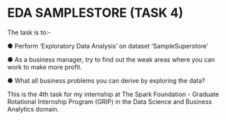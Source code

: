 # EDA SAMPLESTORE (TASK 4)

The task is to:-

● Perform ‘Exploratory Data Analysis’ on dataset ‘SampleSuperstore’

● As a business manager, try to find out the weak areas where you can work to make more profit.

● What all business problems you can derive by exploring the data?

This is the 4th task for my internship at The Spark Foundation - Graduate Rotational Internship Program (GRIP) in the Data Science and Business Analytics domain.

